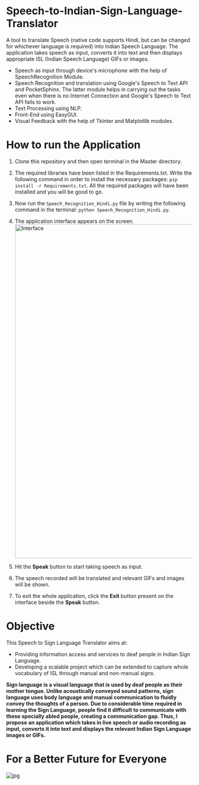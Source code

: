 # Speech-to-Indian-Sign-Language-Translator
A tool to translate Speech (native code supports Hindi, but can be changed for whichever language is required) into Indian Speech Language. The application takes speech as input, converts it into text and then displays appropriate ISL (Indian Speech Language) GIFs or images.

* Speech as input through device's microphone with the help of SpeechRecognition Module.
* Speech Recognition and translation using Google's Speech to Text API and PocketSphinx. The latter module helps in carrying out the tasks even when there is no Internet Connection and Google's Speech to Text API fails to work.
* Text Processing using NLP.
* Front-End using EasyGUI.
* Visual Feedback with the help of Tkinter and Matplotlib modules.

# How to run the Application

1. Clone this repository and then open terminal in the Master directory.
2. The required libraries have been listed in the Requirements.txt. Write the following command in order to install the necessary packages: `pip install -r Requirements.txt`. All the required packages will have been installed and you will be good to go.
3. Now run the `Speech_Recognition_Hindi.py` file by writing the following command in the terminal: `python Speech_Recognition_Hindi.py`.
4. The application interface appears on the screen.<img width="900" alt="Interface" src="https://user-images.githubusercontent.com/75435809/163868033-d27fc6b4-caa5-488e-ac8f-2a14f7fdadb3.png">

5. Hit the **Speak** button to start taking speech as input.
6. The speech recorded will be translated and relevant GIFs and images will be shown.
7. To exit the whole application, click the **Exit** button present on the interface beside the **Speak** button.

# Objective
This Speech to Sign Language Translator aims at:
* Providing information access and services to deaf people in Indian Sign Language.
* Developing a scalable project which can be extended to capture whole vocabulary of ISL through manual and non-manual signs.

**Sign language is a visual language that is used by deaf people as their mother tongue. Unlike acoustically conveyed sound patterns, sign language uses body language and manual communication to fluidly convey the thoughts of a person. Due to considerable time required in learning the Sign Language, people find it difficult to communicate with these specially abled people, creating a communication gap. Thus, I propose an application which takes in live speech or audio recording as input, converts it into text and displays the relevant Indian Sign Language images or GIFs.**

# For a Better Future for Everyone
![jpg](https://user-images.githubusercontent.com/75435809/163870908-26821726-cb35-44c9-8d5d-99db72cb70ae.jpg)

